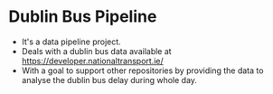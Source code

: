 # Dublin Bus Pipeline
* It's a data pipeline project. 
* Deals with a dublin bus data available at https://developer.nationaltransport.ie/
* With a goal to support other repositories by providing the data to analyse the dublin bus delay during whole day.
